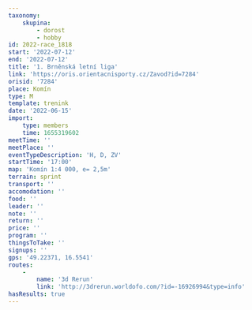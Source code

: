 ```yaml
---
taxonomy:
    skupina:
        - dorost
        - hobby
id: 2022-race_1818
start: '2022-07-12'
end: '2022-07-12'
title: '1. Brněnská letní liga'
link: 'https://oris.orientacnisporty.cz/Zavod?id=7284'
orisid: '7284'
place: Komín
type: M
template: trenink
date: '2022-06-15'
import:
    type: members
    time: 1655319602
meetTime: ''
meetPlace: ''
eventTypeDescription: 'H, D, ZV'
startTime: '17:00'
map: 'Komín 1:4 000, e= 2,5m'
terrain: sprint
transport: ''
accomodation: ''
food: ''
leader: ''
note: ''
return: ''
price: ''
program: ''
thingsToTake: ''
signups: ''
gps: '49.22371, 16.5541'
routes:
    -
        name: '3d Rerun'
        link: 'http://3drerun.worldofo.com/?id=-16926994&type=info'
hasResults: true
---
```


